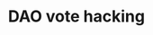 ---
guid: "2439C97E-5479-4105-9604-02A9E76BD657"
title: "DAO vote hacking"
description: "In episode 20, we discuss the recent Beanstalk hack, where vote buying was used to steal over $182 million from the DAO. We also delve into the security of bridges and the ratio of assets under management versus the size of the army watching the vault. Additionally, we examine the iron triangle of decentralized, scalable and secure systems, and why PoS is more centralized than PoW."
pubDate: "Tue, 19 Apr 2022 18:00:00 -0500" # 6pm New York time
itunes-explicit: "no"
itunes-episode: 20
itunes-episodeType: full

# More info
youtube-full: https://youtu.be/v3wWnpFFcsA
discussion: https://twitter.com/fulldecent/status/1516553413747781633

# Timeline
timeline:
  - seconds: 132
    title: What is the largest DAO?
  - seconds: 191
    title: Analysis of congress applies to DAOs / Beanstalk hack
  - seconds: 479
    title: Is PoS is more centralized than PoW?
  - seconds: 555
    title: The cost to make a long-running fork of Ethereum PoW
  - seconds: 703
    title: Why Ethereum PoS is centralized
  - seconds: 873
    title: What is the blockchain trilemma?
  - seconds: 909
    title: Fragging and the blockchain trilemma
  - seconds: 925
    title: The fundamental scalability trilemma problem of blockchain is the speed of light
  - seconds: 1393
    title: Is solar powered Bitcoin farming good?
  - seconds: 1436
    title: Why are bridges and Tether insecure?


# File information
enclosure-url: "https://media.phor.net/csh/2022-04-19-episode-20.m4a"
enclosure-length: 32047557
enclosure-type: "audio/x-m4a"
itunes-duration: 1603

# CSH information
badges: []
---
